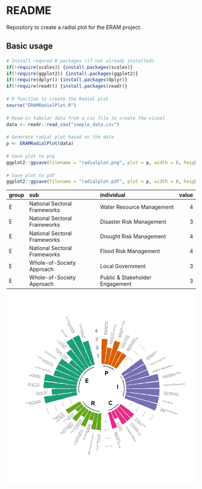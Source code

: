 README
================

Repository to create a radial plot for the ERAM project.

## Basic usage

``` r
# Install requred R packages (if not already installed)
if(!require(scales)) {install.packages(scales)}
if(!require(ggplot2)) {install.packages(ggplot2)}
if(!require(dplyr)) {install.packages(dplyr)}
if(!require(readr)) {install.packages(readr)}

# R function to create the Radial plot
source("ERAMRadialPlot.R")

# Read-in tabular data from a csv file to create the visual
data <- readr::read_csv("sample_data.csv")

# Generate radial plot based on the data
p <- ERAMRadialPlot(data)

# Save plot to png  
ggplot2::ggsave(filename = "radialplot.png", plot = p, width = 8, height = 8)

# Save plot to pdf 
ggplot2::ggsave(filename = "radialplot.pdf", plot = p, width = 8, height = 8)
```

| group | sub                          | individual                      | value |
|:------|:-----------------------------|:--------------------------------|------:|
| E     | National Sectoral Frameworks | Water Resource Management       |     4 |
| E     | National Sectoral Frameworks | Disaster Risk Management        |     3 |
| E     | National Sectoral Frameworks | Drought Risk Management         |     4 |
| E     | National Sectoral Frameworks | Flood Risk Management           |     4 |
| E     | Whole-of-Society Approach    | Local Government                |     3 |
| E     | Whole-of-Society Approach    | Public & Stakeholder Engagement |     3 |

![](README_files/figure-gfm/plots-1.png)<!-- -->
